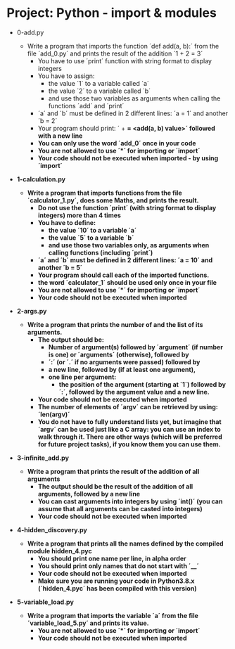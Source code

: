 # Project: Python - import & modules

*   0-add.py
    - Write a program that imports the function ´def add(a, b):´ from the file ´add_0.py´ and prints the result of the addition ´1 + 2 = 3´
      - You have to use ´print´ function with string format to display integers
      - You have to assign:
        - the value ´1´ to a variable called ´a´
        - the value ´2´ to a variable called ´b´
        - and use those two variables as arguments when calling the functions ´add´ and ´print´
      - ´a´ and ´b´ must be defined in 2 different lines: ´a = 1´ and another ´b = 2´
      - Your program should print: ´<a value> + <b value> = <add(a, b) value>´ followed with a new line
      - You can only use the word ´add_0´ once in your code
      - You are not allowed to use ´*´ for importing or ´__import__´
      - Your code should not be executed when imported - by using ´__import__´

*   1-calculation.py
    - Write a program that imports functions from the file ´calculator_1.py´, does some Maths, and prints the result.
      - Do not use the function ´print´ (with string format to display integers) more than 4 times
      - You have to define:
        - the value ´10´ to a variable ´a´
        - the value ´5´ to a variable ´b´
        - and use those two variables only, as arguments when calling functions (including ´print´)
      - ´a´ and ´b´ must be defined in 2 different lines: ´a = 10´ and another ´b = 5´
      - Your program should call each of the imported functions.
      - the word ´calculator_1´ should be used only once in your file
      - You are not allowed to use ´*´ for importing or ´__import__´
      - Your code should not be executed when imported

*   2-args.py
    - Write a program that prints the number of and the list of its arguments.
      - The output should be:
        - Number of argument(s) followed by ´argument´ (if number is one) or ´arguments´ (otherwise), followed by
        - ´:´ (or ´.´ if no arguments were passed) followed by
        - a new line, followed by (if at least one argument),
        - one line per argument:
          - the position of the argument (starting at ´1´) followed by ´:´, followed by the argument value and a new line.
      - Your code should not be executed when imported
      - The number of elements of ´argv´ can be retrieved by using: ´len(argv)´
      - You do not have to fully understand lists yet, but imagine that ´argv´ can be used just like a C array: you can use an index to walk through it. There are other ways (which will be preferred for future project tasks), if you know them you can use them.

*   3-infinite_add.py
    - Write a program that prints the result of the addition of all arguments
      - The output should be the result of the addition of all arguments, followed by a new line
      - You can cast arguments into integers by using ´int()´ (you can assume that all arguments can be casted into integers)
      - Your code should not be executed when imported

*   4-hidden_discovery.py
    - Write a program that prints all the names defined by the compiled module hidden_4.pyc
      - You should print one name per line, in alpha order
      - You should print only names that do not start with ´__´
      - Your code should not be executed when imported
      - Make sure you are running your code in Python3.8.x (´hidden_4.pyc´ has been compiled with this version)

*   5-variable_load.py
    - Write a program that imports the variable ´a´ from the file ´variable_load_5.py´ and prints its value.
      - You are not allowed to use ´*´ for importing or ´__import__´
      - Your code should not be executed when imported
